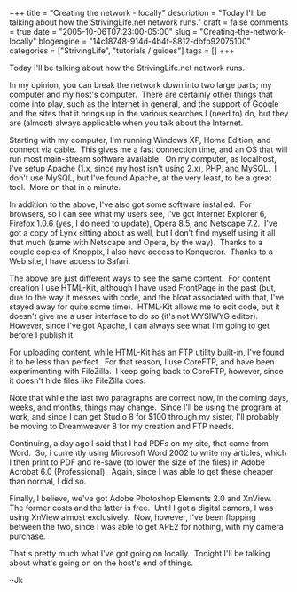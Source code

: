 +++
title = "Creating the network - locally"
description = "Today I'll be talking about how the StrivingLife.net network runs."
draft = false
comments = true
date = "2005-10-06T07:23:00-05:00"
slug = "Creating-the-network-locally"
blogengine = "14c18748-914d-4b4f-8812-dbfb92075100"
categories = ["StrivingLife", "tutorials / guides"]
tags = []
+++

<p>
Today I&#39;ll be talking about how the StrivingLife.net network runs.
</p>
<p>
In my opinion, you can break the network down into two large parts; my computer and my host&#39;s computer.&nbsp; There are certainly other things that come into play, such as the Internet in general, and the support of Google and the sites that it brings up in the various searches I (need to) do, but they are (almost) always applicable when you talk about the Internet.
</p>
<p>
Starting with my computer, I&#39;m running Windows XP, Home Edition, and connect via cable.&nbsp; This gives me a fast connection time, and an OS that will run most main-stream software available.&nbsp; On my computer, as localhost, I&#39;ve setup Apache (1.x, since my host isn&#39;t using 2.x), PHP, and MySQL.&nbsp; I don&#39;t use MySQL, but I&#39;ve found Apache, at the very least, to be a great tool.&nbsp; More on that in a minute.
</p>
<p>
In addition to the above, I&#39;ve also got some software installed.&nbsp; For browsers, so I can see what my users see, I&#39;ve got Internet Explorer 6, Firefox 1.0.6 (yes, I do need to update), Opera 8.5, and Netscape 7.2.&nbsp; I&#39;ve got a copy of Lynx sitting about as well, but I don&#39;t find myself using it all that much (same with Netscape and Opera, by the way).&nbsp; Thanks to a couple copies of Knoppix, I also have access to Konqueror.&nbsp; Thanks to a Web site, I have access to Safari.
</p>
<p>
The above are just different ways to see the same content.&nbsp; For content creation I use HTML-Kit, although I have used FrontPage in the past (but, due to the way it messes with code, and the bloat associated with that, I&#39;ve stayed away for quite some time).&nbsp; HTML-Kit allows me to edit code, but it doesn&#39;t give me a user interface to do so (it&#39;s not WYSIWYG editor).&nbsp; However, since I&#39;ve got Apache, I can always see what I&#39;m going to get before I publish it.
</p>
<p>
For uploading content, while HTML-Kit has an FTP utility built-in, I&#39;ve found it to be less than perfect.&nbsp; For that reason, I use CoreFTP, and have been experimenting with FileZilla.&nbsp; I keep going back to CoreFTP, however, since it doesn&#39;t hide files like FileZilla does.
</p>
<p>
Note that while the last two paragraphs are correct now, in the coming days, weeks, and months, things may change.&nbsp; Since I&#39;ll be using the program at work, and since I can get Studio 8 for $100 through my sister, I&#39;ll probably be moving to Dreamweaver 8 for my creation and FTP needs.
</p>
<p>
Continuing, a day ago I said that I had PDFs on my site, that came from Word.&nbsp; So, I currently using Microsoft Word 2002 to write my articles, which I then print to PDF and re-save (to lower the size of the files) in Adobe Acrobat 6.0 (Professional).&nbsp; Again, since I was able to get these cheaper than normal, I did so.
</p>
<p>
Finally, I believe, we&#39;ve got Adobe Photoshop Elements 2.0 and XnView.&nbsp; The former costs and the latter is free.&nbsp; Until I got a digital camera, I was using XnView almost exclusively.&nbsp; Now, however, I&#39;ve been flopping between the two, since I was able to get APE2 for nothing, with my camera purchase.
</p>
<p>
That&#39;s pretty much what I&#39;ve got going on locally.&nbsp; Tonight I&#39;ll be talking about what&#39;s going on on the host&#39;s end of things.
</p>
<p>
~Jk
</p>


